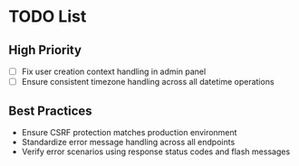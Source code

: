 # TODO List
## High Priority
- [ ] Fix user creation context handling in admin panel
- [ ] Ensure consistent timezone handling across all datetime operations

## Best Practices
- Ensure CSRF protection matches production environment
- Standardize error message handling across all endpoints
- Verify error scenarios using response status codes and flash messages

